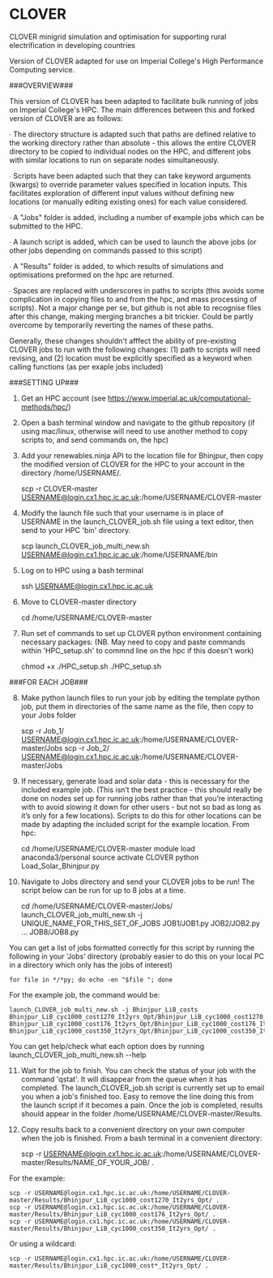 # CLOVER
CLOVER minigrid simulation and optimisation for supporting rural electrification in developing countries

Version of CLOVER adapted for use on Imperial College's High Performance Computing service.

###OVERVIEW###

This version of CLOVER has been adapted to facilitate bulk running of jobs on Imperial College's HPC. The main differences between this and forked version of CLOVER are as follows:

∙ The directory structure is adapted such that paths are defined relative to the working directory rather than absolute - this allows the entire CLOVER directory to be copied to individual nodes on the HPC, and different jobs with similar locations to run on separate nodes simultaneously.

∙ Scripts have been adapted such that they can take keyword arguments (kwargs) to override parameter values specified in location inputs. This facilitates exploration of different input values without defining new locations (or manually editing existing ones) for each value considered.

∙ A "Jobs" folder is added, including a number of example jobs which can be submitted to the HPC.

∙ A launch script is added, which can be used to launch the above jobs (or other jobs depending on commands passed to this script)

∙ A "Results" folder is added, to which results of simulations and optimisations preformed on the hpc are returned.

∙ Spaces are replaced with underscores in paths to scripts (this avoids some complication in copying files to and from the hpc, and mass processing of scripts). Not a major change per se, but github is not able to recognise files after this change, making merging branches a bit trickier. Could be partly overcome by temporarily reverting the names of these paths.

Generally, these changes shouldn't afffect the ability of pre-existing CLOVER jobs to run with the following changes: (1) path to scripts will need revising, and (2) location must be explicitly specified as a keyword when calling functions (as per exaple jobs included)

###SETTING UP###

1) Get an HPC account (see https://www.imperial.ac.uk/computational-methods/hpc/)

2) Open a bash terminal window and navigate to the github repository (if using mac/linux, otherwise will need to use another method to copy scripts to, and send commands on, the hpc)

3) Add your renewables.ninja API to the location file for Bhinjpur, then copy the modified version of CLOVER for the HPC to your account in the directory /home/USERNAME/. 

	scp -r CLOVER-master USERNAME@login.cx1.hpc.ic.ac.uk:/home/USERNAME/CLOVER-master

4) Modify the launch file such that your username is in place of USERNAME in the launch_CLOVER_job.sh file using a text editor, then send to your HPC 'bin' directory.

	scp launch_CLOVER_job_multi_new.sh USERNAME@login.cx1.hpc.ic.ac.uk:/home/USERNAME/bin

5) Log on to HPC using a bash terminal 

	ssh USERNAME@login.cx1.hpc.ic.ac.uk

6) Move to CLOVER-master directory

	cd /home/USERNAME/CLOVER-master

7) Run set of commands to set up CLOVER python environment containing necessary packages: (NB. May need to copy and paste commands within 'HPC_setup.sh' to commnd line on the hpc if this doesn't work)

	chmod +x ./HPC_setup.sh
	./HPC_setup.sh


###FOR EACH JOB###

8) Make python launch files to run your job by editing the template python job, put them in directories of the same name as the file, then copy to your Jobs folder

	scp -r Job_1/ USERNAME@login.cx1.hpc.ic.ac.uk:/home/USERNAME/CLOVER-master/Jobs
	scp -r Job_2/ USERNAME@login.cx1.hpc.ic.ac.uk:/home/USERNAME/CLOVER-master/Jobs


9) If necessary, generate load and solar data - this is necessary for the included example job.  (This isn’t the best practice - this should really be done on nodes set up for running jobs rather than that you’re interacting with to avoid slowing it down for other users - but not so bad as long as it’s only for a few locations). Scripts to do this for other locations can be made by adapting the included script for the example location. From hpc:

	cd /home/USERNAME/CLOVER-master
	module load anaconda3/personal
	source activate CLOVER
	python Load_Solar_Bhinjpur.py 

10) Navigate to Jobs directory and send your CLOVER jobs to be run! The script below can be run for up to 8 jobs at a time.

	cd /home/USERNAME/CLOVER-master/Jobs/
	launch_CLOVER_job_multi_new.sh -j UNIQUE_NAME_FOR_THIS_SET_OF_JOBS JOB1/JOB1.py JOB2/JOB2.py ... JOB8/JOB8.py 

You can get a list of jobs formatted correctly for this script by running the following in your ‘Jobs’ directory (probably easier to do this on your local PC in a directory which only has the jobs of interest)

	for file in */*py; do echo -en "$file "; done

For the example job, the command would be:

	launch_CLOVER_job_multi_new.sh -j Bhinjpur_LiB_costs Bhinjpur_LiB_cyc1000_cost1270_It2yrs_Opt/Bhinjpur_LiB_cyc1000_cost1270_It2yrs_Opt.py Bhinjpur_LiB_cyc1000_cost176_It2yrs_Opt/Bhinjpur_LiB_cyc1000_cost176_It2yrs_Opt.py Bhinjpur_LiB_cyc1000_cost350_It2yrs_Opt/Bhinjpur_LiB_cyc1000_cost350_It2yrs_Opt.py

You can get help/check what each option does by running launch_CLOVER_job_multi_new.sh --help

11) Wait for the job to finish. You can check the status of your job with the command 'qstat'. It will disappear from the queue when it has completed. The launch_CLOVER_job.sh script is currently set up to email you when a job's finished too. Easy to remove the line doing this from the launch script if it becomes a pain. Once the job is completed, results should appear in the folder /home/USERNAME/CLOVER-master/Results.

12) Copy results back to a convenient directory on your own computer when the job is finished. From a bash terminal in a convenient directory:

	scp -r USERNAME@login.cx1.hpc.ic.ac.uk:/home/USERNAME/CLOVER-master/Results/NAME_OF_YOUR_JOB/ .

For the example:

	scp -r USERNAME@login.cx1.hpc.ic.ac.uk:/home/USERNAME/CLOVER-master/Results/Bhinjpur_LiB_cyc1000_cost1270_It2yrs_Opt/ . 
	scp -r USERNAME@login.cx1.hpc.ic.ac.uk:/home/USERNAME/CLOVER-master/Results/Bhinjpur_LiB_cyc1000_cost176_It2yrs_Opt/ . 
	scp -r USERNAME@login.cx1.hpc.ic.ac.uk:/home/USERNAME/CLOVER-master/Results/Bhinjpur_LiB_cyc1000_cost350_It2yrs_Opt/ . 

Or using a wildcard:

	scp -r USERNAME@login.cx1.hpc.ic.ac.uk:/home/USERNAME/CLOVER-master/Results/Bhinjpur_LiB_cyc1000_cost*_It2yrs_Opt/ . 

